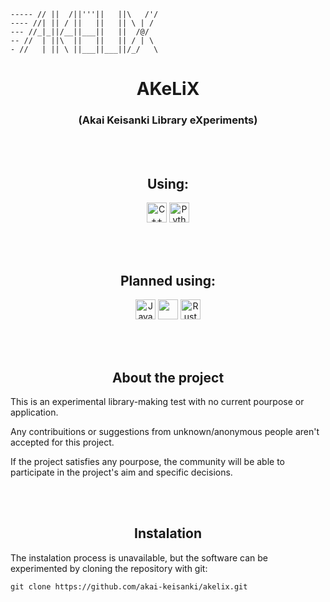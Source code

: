 ```
----- // ||  /||'''||   ||\   /'/
---- //| || / ||   ||   || \ | /
--- //_|_||/__||___||   ||  /@/
-- //  | ||\  ||   ||   || / | \
- //   | || \ ||___||___||/_/   \
```

<h1 align="Center">
AKeLiX
</h1>
<h3 align="center">(Akai Keisanki Library eXperiments)</h3>

<br><br>

<h2 align="center">Using:</h3>
<p align="center">
<img src="https://cdn.jsdelivr.net/gh/devicons/devicon/icons/cplusplus/cplusplus-original.svg" alt="C++" width="32" heigth="32"/>
<img src="https://cdn.jsdelivr.net/gh/devicons/devicon/icons/python/python-original.svg" alt="Python" width="32" heigth="32"/>
</p>

<br><br>

<h2 align="center">Planned using:</h3>
<p align="center">
<img src="https://cdn.jsdelivr.net/gh/devicons/devicon/icons/java/java-original.svg" alt="Java" width="32" heigth="32"/>
<img src="https://cdn.jsdelivr.net/gh/devicons/devicon/icons/csharp/csharp-original.svg" alt="" width="32" heigth="32"/>
<img src="https://cdn.jsdelivr.net/gh/devicons/devicon/icons/rust/rust-original.svg" alt="Rust" width="32" heigth="32"/>
</p>

<br><br>

<h2 align="center">About the project</h3>

This is an experimental library-making test with no current pourpose or application.

Any contribuitions or suggestions from unknown/anonymous people aren't accepted for this project.

If the project satisfies any pourpose, the community will be able to participate in the project's aim and specific decisions.

<br><br>

<h2 align="center">Instalation</h2>

The instalation process is unavailable, but the software can be experimented by cloning the repository with git: 
```
git clone https://github.com/akai-keisanki/akelix.git
```
